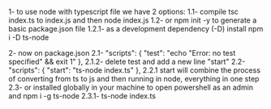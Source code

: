 1- to use node with typescript file we have 2 options:
    1.1- compile tsc index.ts to index.js and then node index.js
    1.2- or npm init -y to generate a basic package.json file
        1.2.1- as a development dependency (-D) install npm i -D ts-node

2- now on package.json
    2.1- "scripts": {
            "test": "echo \"Error: no test specified\" && exit 1"
           },
        2.1.2- delete test and add a new line "start"
    2.2- "scripts": {
            "start": "ts-node index.ts"
        },
        2.2.1 start will combine the process of converting from ts to js and then running in node, everything in one step
    2.3- or installed globally in your machine to open powershell as an admin and npm i -g ts-node
        2.3.1- ts-node index.ts
